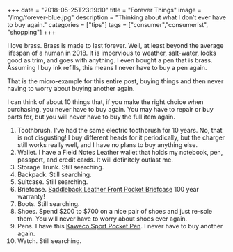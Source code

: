 +++
date = "2018-05-25T23:19:10"
title = "Forever Things"
image = "/img/forever-blue.jpg"
description = "Thinking about what I don’t ever have to buy again."
categories = ["tips"]
tags = ["consumer","consumerist", "shopping"]
+++

I love brass. Brass is made to last forever. Well, at least beyond the average lifespan of a human in 2018. It is impervious to weather, salt-water, looks good as trim, and goes with anything. I even bought a pen that is brass. Assuming I buy ink refills, this means I never have to buy a pen again. 

That is the micro-example for this entire post, buying things and then never having to worry about buying another again. 

I can think of about 10 things that, if you make the right choice when purchasing, you never have to buy again. You may have to repair or buy parts for, but you will never have to buy the full item again.

1. Toothbrush. I've had the same electric toothbrush for 10 years. No, that is not disgusting! I buy different heads for it periodically, but the charger still works really well, and I have no plans to buy anything else.
2. Wallet. I have a Field Notes Leather wallet that holds my notebook, pen, passport, and credit cards. It will definitely outlast me.
3. Storage Trunk. Still searching.
4. Backpack. Still searching.
5. Suitcase. Still searching.
6. Briefcase. [Saddleback Leather Front Pocket Briefcase][1] 100 year warranty!
7. Boots. Still searching.
8. Shoes. Spend $200 to $700 on a nice pair of shoes and just re-sole them. You will never have to worry about shoes ever again.
9. Pens. I have this [Kaweco Sport Pocket Pen][2]. I never have to buy another again.
10. Watch. Still searching.


[1]: http://a.co/22VWxxd "100 years."
[2]: http://a.co/5P0KU90 "Best pen in the world."
